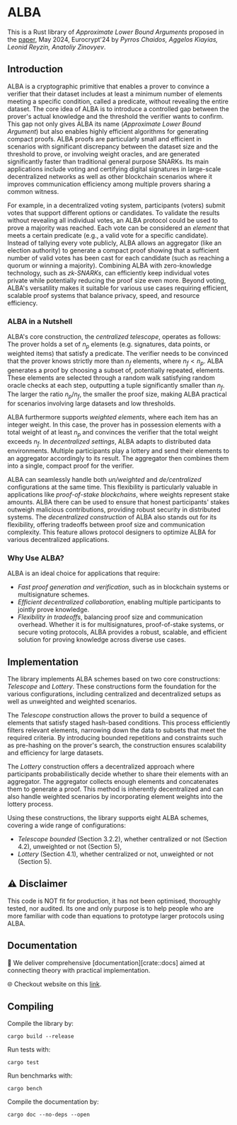 # ALBA
This is a Rust library of _Approximate Lower Bound Arguments_ proposed in the [paper](https://iohk.io/en/research/library/papers/approximate-lower-bound-arguments/), May 2024, Eurocrypt'24 by _Pyrros Chaidos, Aggelos Kiayias, Leonid Reyzin, Anatoliy Zinovyev_.

## Introduction
ALBA is a cryptographic primitive that enables a prover to convince a verifier that their dataset includes at least a minimum number of elements meeting a specific condition, called a predicate, without revealing the entire dataset.
The core idea of ALBA is to introduce a controlled gap between the prover's actual knowledge and the threshold the verifier wants to confirm. 
This gap not only gives ALBA its name (_Approximate Lower Bound Argument_) but also enables highly efficient algorithms for generating compact proofs.
ALBA proofs are particularly small and efficient in scenarios with significant discrepancy between the dataset size and the threshold to prove, or involving weight oracles, and are generated significantly faster than traditional general purpose SNARKs.
Its main applications include voting and certifying digital signatures in large-scale decentralized networks as well as other blockchain scenarios where it improves communication efficiency among multiple provers sharing a common witness.

For example, in a decentralized voting system, participants (voters) submit votes that support different options or candidates.
To validate the results without revealing all individual votes, an ALBA protocol could be used to prove a majority was reached.
Each vote can be considered an _element_ that meets a certain predicate (e.g., a valid vote for a specific candidate).
Instead of tallying every vote publicly, ALBA allows an aggregator (like an election authority) to generate a compact proof showing that a sufficient number of valid votes has been cast for each candidate (such as reaching a quorum or winning a majority).
Combining ALBA with zero-knowledge technology, such as _zk-SNARKs_, can efficiently keep individual votes private while potentially reducing the proof size even more.
Beyond voting, ALBA's versatility makes it suitable for various use cases requiring efficient, scalable proof systems that balance privacy, speed, and resource efficiency.

### ALBA in a Nutshell
ALBA's core construction, the _centralized telescope_, operates as follows:  
The prover holds a set of $n_p$ elements (e.g. signatures, data points, or weighted items) that satisfy a predicate. 
The verifier needs to be convinced that the prover knows strictly more than $n_f$ elements, where $n_f < n_p$. 
ALBA generates a proof by choosing a subset of, potentially repeated, elements. These elements are selected through a random walk satisfying random oracle checks at each step, outputting a tuple significantly smaller than $n_f$.
The larger the ratio $n_p / n_f$, the smaller the proof size, making ALBA practical for scenarios involving large datasets and low thresholds.

ALBA furthermore supports *weighted elements*, where each item has an integer weight. 
In this case, the prover has in possession elements with a total weight of at least $n_p$ and convinces the verifier that the total weight exceeds $n_f$.
In *decentralized settings*, ALBA adapts to distributed data environments. 
Multiple participants play a lottery and send their elements to an aggregator accordingly to its result. The aggregator then combines them into a single, compact proof for the verifier.

ALBA can seamlessly handle both *un/weighted* and *de/centralized* configurations at the same time. 
This flexibility is particularly valuable in applications like *proof-of-stake blockchains*, where weights represent stake amounts. 
ALBA there can be used to ensure that honest participants' stakes outweigh malicious contributions, providing robust security in distributed systems.
The *decentralized construction* of ALBA also stands out for its flexibility, offering tradeoffs between proof size and communication complexity. 
This feature allows protocol designers to optimize ALBA for various decentralized applications.

### Why Use ALBA?
ALBA is an ideal choice for applications that require:
- *Fast proof generation and verification*, such as in blockchain systems or multisignature schemes.
- *Efficient decentralized collaboration*, enabling multiple participants to jointly prove knowledge.
- *Flexibility in tradeoffs*, balancing proof size and communication overhead.
Whether it is for multisignatures, proof-of-stake systems, or secure voting protocols, ALBA provides a robust, scalable, and efficient solution for proving knowledge across diverse use cases.

## Implementation
The library implements ALBA schemes based on two core constructions: *Telescope* and *Lottery*. 
These constructions form the foundation for the various configurations, including centralized and decentralized setups as well as unweighted and weighted scenarios.

The *Telescope* construction allows the prover to build a sequence of elements that satisfy staged hash-based conditions.
This process efficiently filters relevant elements, narrowing down the data to subsets that meet the required criteria.
By introducing bounded repetitions and constraints such as pre-hashing on the prover's search, the construction ensures scalability and efficiency for large datasets.

The *Lottery* construction offers a decentralized approach where participants probabilistically decide whether to share their elements with an aggregator. 
The aggregator collects enough elements and concatenates them to generate a proof. 
This method is inherently decentralized and can also handle weighted scenarios by incorporating element weights into the lottery process.

Using these constructions, the library supports eight ALBA schemes, covering a wide range of configurations:
- _Telescope bounded_ (Section 3.2.2), whether centralized or not (Section 4.2), unweighted or not (Section 5),
- _Lottery_ (Section 4.1), whether centralized or not, unweighted or not (Section 5).

## ⚠️ Disclaimer
This code is NOT fit for production, it has not been optimised, thoroughly tested, nor audited.
Its one and only purpose is to help people who are more familiar with code than equations to prototype larger protocols using ALBA.

## Documentation
📖 We deliver comprehensive [documentation][crate::docs] aimed at connecting theory with practical implementation.

🌐 Checkout website on this [link](https://alba.cardano-scaling.org).

## Compiling
Compile the library by:
```shell
cargo build --release
```

Run tests with: 
```shell
cargo test
```

Run benchmarks with: 
```shell
cargo bench
```

Compile the documentation by:
```shell
cargo doc --no-deps --open
```
